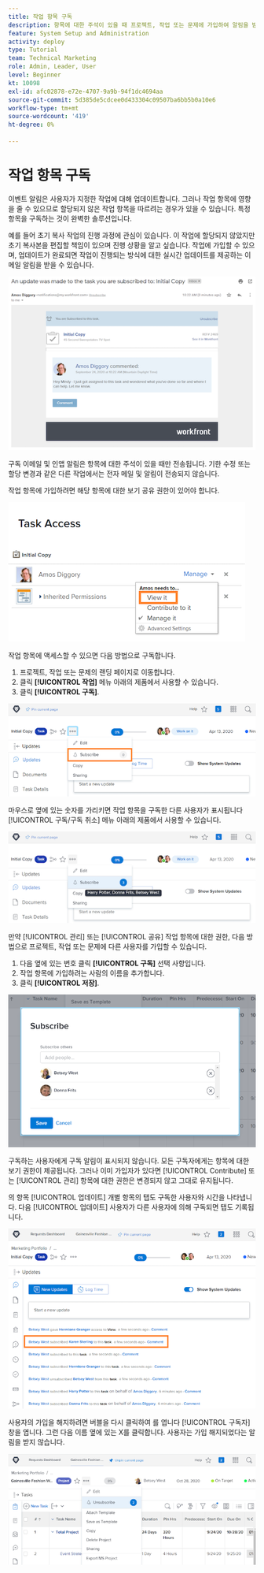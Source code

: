 ```yaml
---
title: 작업 항목 구독
description: 항목에 대한 주석이 있을 때 프로젝트, 작업 또는 문제에 가입하여 알림을 받는 방법을 알아봅니다.
feature: System Setup and Administration
activity: deploy
type: Tutorial
team: Technical Marketing
role: Admin, Leader, User
level: Beginner
kt: 10098
exl-id: afc02878-e72e-4707-9a9b-94f1dc4694aa
source-git-commit: 5d385de5cdcee0d433304c09507ba6bb5b0a10e6
workflow-type: tm+mt
source-wordcount: '419'
ht-degree: 0%

---
```


# 작업 항목 구독

이벤트 알림은 사용자가 지정한 작업에 대해 업데이트합니다. 그러나 작업 항목에 영향을 줄 수 있으므로 할당되지 않은 작업 항목을 따르려는 경우가 있을 수 있습니다. 특정 항목을 구독하는 것이 완벽한 솔루션입니다.

예를 들어 초기 복사 작업의 진행 과정에 관심이 있습니다. 이 작업에 할당되지 않았지만 초기 복사본을 편집할 책임이 있으며 진행 상황을 알고 싶습니다. 작업에 가입할 수 있으며, 업데이트가 완료되면 작업이 진행되는 방식에 대한 실시간 업데이트를 제공하는 이메일 알림을 받을 수 있습니다.

![작업 구독에서 전자 메일 보내기](assets/admin-fund-user-notifications-10.png)

구독 이메일 및 인앱 알림은 항목에 대한 주석이 있을 때만 전송됩니다. 기한 수정 또는 할당 변경과 같은 다른 작업에서는 전자 메일 및 알림이 전송되지 않습니다.

작업 항목에 가입하려면 해당 항목에 대한 보기 공유 권한이 있어야 합니다.

![[!UICONTROL 작업 액세스] 창](assets/admin-fund-user-notifications-11.png)

작업 항목에 액세스할 수 있으면 다음 방법으로 구독합니다.

1. 프로젝트, 작업 또는 문제의 랜딩 페이지로 이동합니다.
1. 클릭 **[!UICONTROL 작업]** 메뉴 아래의 제품에서 사용할 수 있습니다.
1. 클릭 **[!UICONTROL 구독]**.

![[!UICONTROL 구독] 작업 메뉴의 옵션](assets/admin-fund-user-notifications-12.png)

마우스로 옆에 있는 숫자를 가리키면 작업 항목을 구독한 다른 사용자가 표시됩니다 [!UICONTROL 구독/구독 취소] 메뉴 아래의 제품에서 사용할 수 있습니다.

![구독한 사용자를 표시하는 작업 메뉴](assets/admin-fund-user-notifications-13.png)

만약 [!UICONTROL 관리] 또는 [!UICONTROL 공유] 작업 항목에 대한 권한, 다음 방법으로 프로젝트, 작업 또는 문제에 다른 사용자를 가입할 수 있습니다.

1. 다음 옆에 있는 번호 클릭 **[!UICONTROL 구독]** 선택 사항입니다.
1. 작업 항목에 가입하려는 사람의 이름을 추가합니다.
1. 클릭 **[!UICONTROL 저장]**.

![[!UICONTROL 구독] 창](assets/admin-fund-user-notifications-15.png)

구독하는 사용자에게 구독 알림이 표시되지 않습니다. 모든 구독자에게는 항목에 대한 보기 권한이 제공됩니다. 그러나 이미 가입자가 있다면 [!UICONTROL Contribute] 또는 [!UICONTROL 관리] 항목에 대한 권한은 변경되지 않고 그대로 유지됩니다.

의 항목 [!UICONTROL 업데이트] 개별 항목의 탭도 구독한 사용자와 시간을 나타냅니다. 다음 [!UICONTROL 업데이트] 사용자가 다른 사용자에 의해 구독되면 탭도 기록됩니다.

![[!UICONTROL 업데이트] 구독을 표시하는 작업의 페이지](assets/admin-fund-user-notifications-16.png)

사용자의 가입을 해지하려면 버블을 다시 클릭하여 를 엽니다 [!UICONTROL 구독자] 창을 엽니다. 그런 다음 이름 옆에 있는 X를 클릭합니다. 사용자는 가입 해지되었다는 알림을 받지 않습니다.

![[!UICONTROL 구독 취소] 프로젝트의 메뉴 옵션](assets/admin-fund-user-notifications-14.png)

<!---
learn more URL: Subscribe to items in Workfront
--->
